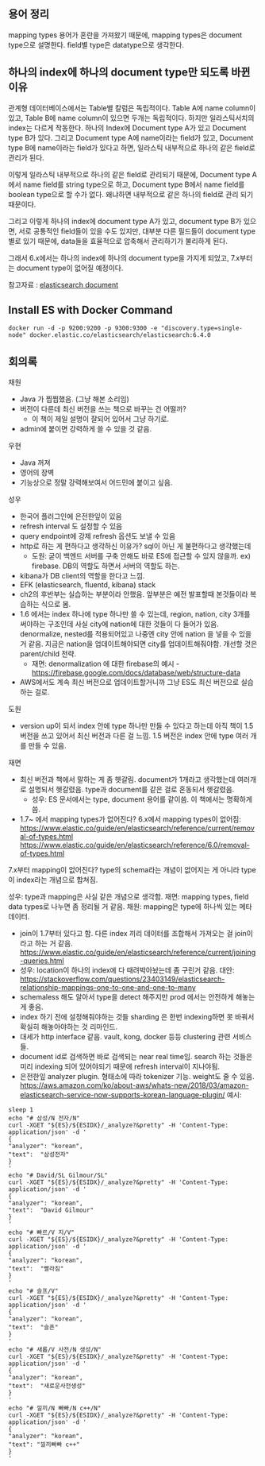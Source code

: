 ## 용어 정리

mapping types 용어가 혼란을 가져왔기 때문에,
mapping types은 document type으로 설명한다.
field별 type은 datatype으로 생각한다.

## 하나의 index에 하나의 document type만 되도록 바뀐 이유
 
관계형 데이터베이스에서는 Table별 칼럼은 독립적이다.
Table A에 name column이 있고, Table B에 name column이 있으면 두개는 독립적이다.
하지만 일라스틱서치의 index는 다르게 작동한다.
하나의 Index에 Document type A가 있고 Document type B가 있다.
그리고 Document type A에 name이라는 field가 있고, Document type B에 name이라는 field가 있다고 하면,
일라스틱 내부적으로 하나의 같은 field로 관리가 된다.

이렇게 일라스틱 내부적으로 하나의 같은 field로 관리되기 때문에,
Document type A에서 name field를 string type으로 하고, Document type B에서 name field를 boolean type으로 할 수가 없다.
왜냐하면 내부적으로 같은 하나의 field로 관리 되기 때문이다.

그리고 이렇게 하나의 index에 document type A가 있고, document type B가 있으면,
서로 공통적인 field들이 있을 수도 있지만, 대부분 다른 필드들이 document type별로 있기 때문에,
data들을 효율적으로 압축해서 관리하기가 불리하게 된다.

그래서 6.x에서는 하나의 index에 하나의 document type을 가지게 되었고, 7.x부터는 document type이 없어질 예정이다.

참고자료 : [elasticsearch document](https://www.elastic.co/guide/en/elasticsearch/reference/6.4/removal-of-types.html)


## Install ES with Docker Command
```
docker run -d -p 9200:9200 -p 9300:9300 -e "discovery.type=single-node" docker.elastic.co/elasticsearch/elasticsearch:6.4.0
```

## 회의록


채원
- Java 가 찝찝했음. (그냥 해본 소리임)
- 버전이 다른데 최신 버전을 쓰는 책으로 바꾸는 건 어떨까?
    - 이 책이 제일 설명이 잘되어 있어서 그냥 하기로.
- admin에 붙이면 강력하게 쓸 수 있을 것 같음.

우현
- Java 꺼져
- 영어의 장벽
- 기능상으로 정말 강력해보여서 어드민에 붙이고 싶음.

성우
- 한국어 플러그인에 은전한잎이 있음
- refresh interval 도 설정할 수 있음
- query endpoint에 강제 refresh 옵션도 보낼 수 있음
- http로 하는 게 편하다고 생각하신 이유가? sql이 아닌 게 불편하다고 생각했는데
    - 도원: 굳이 백엔드 서버를 구축 안해도 바로 ES에 접근할 수 있지 않을까. ex) firebase. DB의 역할도 하면서 서버의 역할도 하는.
- kibana가 DB client의 역할을 한다고 느낌.
- EFK (elasticsearch, fluentd, kibana) stack
- ch2의 후반부는 실습하는 부분이라 안했음. 앞부분은 예전 발표할때 본것들이라 복습하는 식으로 봄.
- 1.6 에서는 index 하나에 type 하나만 쓸 수 있는데, region, nation, city 3개를 써야하는 구조인데 사실 city에 nation에 대한 것들이 다 들어가 있음. denormalize, nested를 적용되어있고 나중엔 city 안에 nation 을 넣을 수 있을 거 같음. 지금은 nation을 업데이트해야되면 city를 업데이트해줘야함. 개선할 것은 parent/child 전략.
    - 재면: denormalization 에 대한 firebase의 예시 - https://firebase.google.com/docs/database/web/structure-data
- AWS에서도 계속 최신 버전으로 업데이트할거니까 그냥 ES도 최신 버전으로 실습하는 걸로.

도원
- version up이 되서 index 안에 type 하나만 만들 수 있다고 하는데 아직 책이 1.5 버전을 쓰고 있어서 최신 버전과 다른 걸 느낌. 1.5 버전은 index 안에 type 여러 개를 만들 수 있음.

재면
- 최신 버전과 책에서 말하는 게 좀 헷갈림. document가 1개라고 생각했는데 여러개로 설명되서 헷갈렸음. type과 document를 같은 걸로 혼동되서 헷갈렸음.
    - 성우: ES 문서에서는 type, document 용어를 같이씀. 이 책에서는 명확하게 씀.
- 1.7~ 에서 mapping types가 없어진다?
6.x에서 mapping types이 없어짐:
https://www.elastic.co/guide/en/elasticsearch/reference/current/removal-of-types.html
https://www.elastic.co/guide/en/elasticsearch/reference/6.0/removal-of-types.html

7.x부터 mapping이 없어진다? type의 schema라는 개념이 없어지는 게 아니라 type이 index라는 개념으로 합쳐짐.

성우: type과 mapping은 사실 같은 개념으로 생각함.
재면: mapping types, field data types로 나누면 좀 정리될 거 같음.
채원: mapping은 type에 하나씩 있는 메타데이터.
- join이 1.7부터 있다고 함. 다른 index 끼리 데이터를 조합해서 가져오는 걸 join이라고 하는 거 같음. https://www.elastic.co/guide/en/elasticsearch/reference/current/joining-queries.html
 - 성우: location이 하나의 index에 다 때려박아놨는데 좀 구린거 같음. 대안: https://stackoverflow.com/questions/23403149/elasticsearch-relationship-mappings-one-to-one-and-one-to-many
- schemaless 해도 알아서 type을 detect 해주지만 prod 에서는 안전하게 해놓는게 좋음.
- index 하기 전에 설정해줘야하는 것들 sharding 은 한번 indexing하면 못 바꿔서 확실히 해놓아야하는 것 리마인드.
- 대세가 http interface 같음. vault, kong, docker 등등 clustering 관련 서비스들.
- document id로 검색하면 바로 검색되는 near real time임. search 하는 것들은 미리 indexing 되어 있어야되기 때문에 refresh interval이 지나야됨.
- 은전한잎 analyzer plugin. 형태소에 따라 tokenizer 기능. weight도 줄 수 있음. https://aws.amazon.com/ko/about-aws/whats-new/2018/03/amazon-elasticsearch-service-now-supports-korean-language-plugin/
예시:
```
sleep 1
echo "# 삼성/N 전자/N"
curl -XGET "${ES}/${ESIDX}/_analyze?&pretty" -H 'Content-Type: application/json' -d '
{
"analyzer": "korean",
"text":  "삼성전자"
}
'
echo "# David/SL Gilmour/SL"
curl -XGET "${ES}/${ESIDX}/_analyze?&pretty" -H 'Content-Type: application/json' -d '
{
"analyzer": "korean",
"text":  "David Gilmour"
}
'
echo "# 빠르/V 지/V"
curl -XGET "${ES}/${ESIDX}/_analyze?&pretty" -H 'Content-Type: application/json' -d '
{
"analyzer": "korean",
"text":  "빨라짐"
}
'
echo "# 슬프/V"
curl -XGET "${ES}/${ESIDX}/_analyze?&pretty" -H 'Content-Type: application/json' -d '
{
"analyzer": "korean",
"text":  "슬픈"
}
'
echo "# 새롭/V 사전/N 생성/N"
curl -XGET "${ES}/${ESIDX}/_analyze?&pretty" -H 'Content-Type: application/json' -d '
{
"analyzer": "korean",
"text":  "새로운사전생성"
}
'
echo "# 낄끼/N 빠빠/N c++/N"
curl -XGET "${ES}/${ESIDX}/_analyze?&pretty" -H 'Content-Type: application/json' -d '
{
"analyzer": "korean",
"text": "낄끼빠빠 c++"
}
'
```
